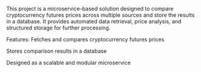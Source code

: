 This project is a microservice-based solution designed to compare cryptocurrency futures prices across multiple sources and store the results in a database. It provides automated data retrieval, price analysis, and structured storage for further processing.

Features:
Fetches and compares cryptocurrency futures prices

Stores comparison results in a database

Designed as a scalable and modular microservice
